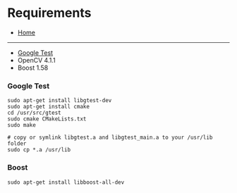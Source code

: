 # Requirements

- [Home](../README.md)

---

- [Google Test](https://github.com/google/googletest/blob/master/googletest/README.md)
- OpenCV 4.1.1
- Boost 1.58

### Google Test
```
sudo apt-get install libgtest-dev
sudo apt-get install cmake
cd /usr/src/gtest
sudo cmake CMakeLists.txt
sudo make
 
# copy or symlink libgtest.a and libgtest_main.a to your /usr/lib folder
sudo cp *.a /usr/lib
```

### Boost
```
sudo apt-get install libboost-all-dev
```

